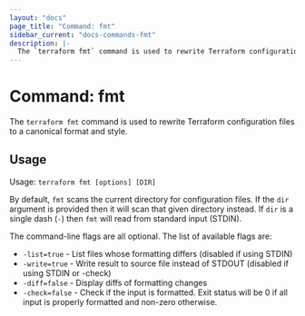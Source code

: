 ```yaml
---
layout: "docs"
page_title: "Command: fmt"
sidebar_current: "docs-commands-fmt"
description: |-
  The `terraform fmt` command is used to rewrite Terraform configuration files to a canonical format and style.
---
```


# Command: fmt

The `terraform fmt` command is used to rewrite Terraform configuration files
to a canonical format and style.

## Usage

Usage: `terraform fmt [options] [DIR]`

By default, `fmt` scans the current directory for configuration files. If
the `dir` argument is provided then it will scan that given directory
instead. If `dir` is a single dash (`-`) then `fmt` will read from standard
input (STDIN).

The command-line flags are all optional. The list of available flags are:

* `-list=true` - List files whose formatting differs (disabled if using STDIN)
* `-write=true` - Write result to source file instead of STDOUT (disabled if
    using STDIN or -check)
* `-diff=false` - Display diffs of formatting changes
* `-check=false` - Check if the input is formatted. Exit status will be 0 if
    all input is properly formatted and non-zero otherwise.
